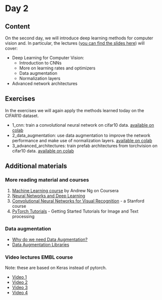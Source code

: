 # Day 2

## Content

On the second day, we will introduce deep learning methods for computer vision and. In particular, the lectures ([you can find the slides here](https://docs.google.com/presentation/d/1z_fnhcPFb8DFaxSkR_nXmRaVDVreO80dbdYERpU-5mI/edit?usp=sharing)) will cover:

- Deep Learning for Computer Vision:
    - Introduction to CNNs
    - More on learning rates and optimizers
    - Data augmentation
    - Normalization layers
- Advanced network architectures

## Exercises

In the exercises we will again apply the methods learned today on the CIFAR10 dataset.

- 1_cnn: train a convolutional neural network on cifar10 data. [available on colab](https://colab.research.google.com/github/constantinpape/training-deep-learning-models-for-vison/blob/master/day2/1_cnn.ipynb)
- 2_data_augmentation: use data augmentation to improve the network performance and make use of normalization layers. [available on colab](https://colab.research.google.com/github/constantinpape/training-deep-learning-models-for-vison/blob/master/day2/2_data_augmentation.ipynb)
- 3_advanced_architectures: train prefab architectures from torchvision on cifar10 data. [available on colab](https://colab.research.google.com/github/constantinpape/training-deep-learning-models-for-vison/blob/master/day2/3_advanced_architectures.ipynb)


## Additional materials


### More reading material and courses

1. [Machine Learning course](https://www.coursera.org/learn/machine-learning) by Andrew Ng on Coursera
2. [Neural Networks and Deep Learning](http://neuralnetworksanddeeplearning.com/index.html)
3. [Convolutional Neural Networks for Visual Recognition](http://cs231n.stanford.edu/syllabus.html) - a Stanford course
4. [PyTorch Tutorials](https://pytorch.org/tutorials/) - Getting Started Tutorials for Image and Text processing


### Data augmentation

 * [Why do we need Data Augmentation?](https://nanonets.com/blog/data-augmentation-how-to-use-deep-learning-when-you-have-limited-data-part-2/)
 * [Data Augmentation Libraries](https://towardsdatascience.com/data-augmentation-for-deep-learning-4fe21d1a4eb9)

### Video lectures EMBL course

Note: these are based on Keras instead of pytorch.

 * [Video 1](https://youtu.be/VFUckhnT8oM)
 * [Video 2](https://youtu.be/QpP7X8t0QVk)
 * [Video 3](https://youtu.be/tbMxbwO80qk)
 * [Video 4](https://youtu.be/K2fY8zUOO-U)
